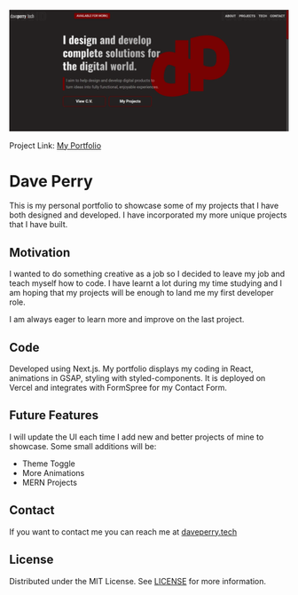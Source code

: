 ![Screenshot](dp-hero.png)

Project Link: [My Portfolio](https://daveperry.tech)

# Dave Perry

<!-- A little info about your project and/ or overview that explains **what** the project is about. -->

This is my personal portfolio to showcase some of my projects that I have both designed and developed. I have incorporated my more unique projects that I have built.

<!--
## Portfolio Details

Each player choses ten numbers (from available lotto numbers range). Mark off each of your numbers if the ball was drawn in the official lotto draw. The winner is the first person to match all ten numbers. -->

## Motivation

I wanted to do something creative as a job so I decided to leave my job and teach myself how to code. I have learnt a lot during my time studying and I am hoping that my projects will be enough to land me my first developer role.

I am always eager to learn more and improve on the last project.

## Code

Developed using Next.js. My portfolio displays my coding in React, animations in GSAP, styling with styled-components. It is deployed on Vercel and integrates with FormSpree for my Contact Form.

<!-- If you're using any code style like xo, standard etc. That will help others while contributing to your project. Ex. - -->
<!-- [![js-standard-style](https://img.shields.io/badge/code%20style-standard-brightgreen.svg?style=flat)](https://github.com/feross/standard) -->

<!-- ## Screenshots -->

<!-- Include logo/demo screenshot etc. -->

<!-- ![Screenshot](ll.png) -->

<!-- ## Tech/framework used

Ex. -

<b>Built with</b>

- [Electron](https://electron.atom.io) -->

<!-- ## Features

What makes your project stand out? -->

## Future Features

I will update the UI each time I add new and better projects of mine to showcase. Some small additions will be:

- Theme Toggle
- More Animations
- MERN Projects

<!-- ## Code Example

Show what the library does as concisely as possible, developers should be able to figure out **how** your project solves their problem by looking at the code example. Make sure the API you are showing off is obvious, and that your code is short and concise. -->

<!-- ## Installation

Provide step by step series of examples and explanations about how to get a development env running. -->

<!-- ## API Reference

Depending on the size of the project, if it is small and simple enough the reference docs can be added to the README. For medium size to larger projects it is important to at least provide a link to where the API reference docs live.

## Tests

Describe and show how to run the tests with code examples. -->

<!-- ## Contribute

Let people know how they can contribute into your project. A [contributing guideline](https://github.com/zulip/zulip-electron/blob/master/CONTRIBUTING.md) will be a big plus. -->

<!-- ## Credits

Give proper credits. This could be a link to any repo which inspired you to build this project, any blogposts or links to people who contributed in this project.

#### Anything else that seems useful -->

## Contact

If you want to contact me you can reach me at [daveperry.tech](https://daveperry.tech)

<!-- [loopy lotto repo](https://github.com/your_username/repo_name) -->

## License

<!-- A short snippet describing the license (MIT, Apache etc) -->

Distributed under the MIT License. See [LICENSE](LICENSE.txt) for more information.

<!-- MIT © [Dave Perry]() -->
